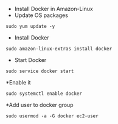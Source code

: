 * Install Docker in Amazon-Linux
* Update OS packages
```
sudo yum update -y
```
* Install Docker
```
sudo amazon-linux-extras install docker
```
* Start Docker
```
sudo service docker start
```
*Enable it
```
sudo systemctl enable docker
```
*Add user to docker group
```
sudo usermod -a -G docker ec2-user
```